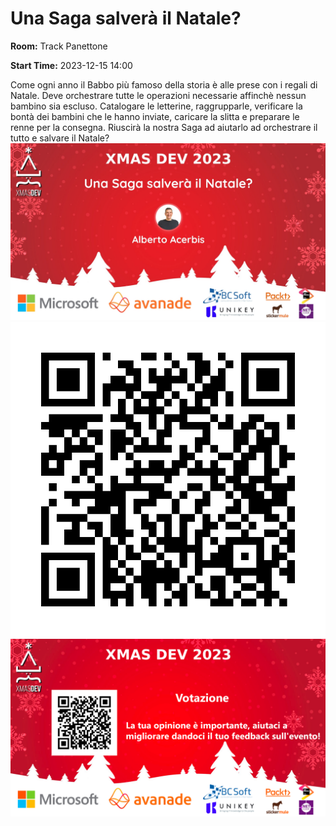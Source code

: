 # Una Saga salverà il Natale?
**Room:** Track Panettone

**Start Time:** 2023-12-15 14:00

Come ogni anno il Babbo più famoso della storia è alle prese con  i regali di Natale.
Deve orchestrare tutte le operazioni necessarie affinchè nessun bambino sia escluso.
Catalogare le letterine, raggrupparle, verificare la bontà dei bambini che le hanno inviate, caricare la slitta e preparare le renne per la consegna.
Riuscirà la nostra Saga ad aiutarlo ad orchestrare il tutto e salvare il Natale?
![Banner](room1_14_00.jpeg 'SessionBanner')
![QR](qr.png 'Qr')
![Voting Banner](VotingBanner.png 'Voting Banner')

